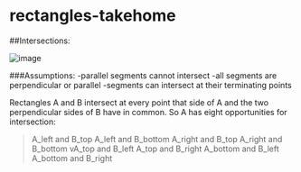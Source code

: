 # rectangles-takehome

##Intersections:


![image](https://user-images.githubusercontent.com/16928672/134567052-6a20fb07-a5e5-43fa-834f-4bc0ce7614d2.png)

###Assumptions:
	-parallel segments cannot intersect
	-all segments are perpendicular or parallel
	-segments can intersect at their terminating points

Rectangles A and B intersect at every point that side of A and the two perpendicular sides of B have in common. So A has eight opportunities for intersection:

>A_left and B_top
>A_left and B_bottom
>A_right and B_top
>A_right and B_bottom
vA_top and B_left
>A_top and B_right
>A_bottom and B_left
>A_bottom and B_right
